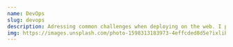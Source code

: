 ```yaml
---
name: DevOps
slug: devops
description: Adressing common challenges when deploying on the web. I provide insights or solutions that have worked for me with minimal context in order to make those most useful for other projects.
img: https://images.unsplash.com/photo-1598313183973-4effcded8d5e?ixlib=rb-1.2.1&ixid=eyJhcHBfaWQiOjEyMDd9&auto=format&fit=crop&w=675&q=80
---
```

